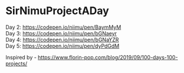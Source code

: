 # SirNimuProjectADay

Day 2: https://codepen.io/niimu/pen/BaymMyM  
Day 3: https://codepen.io/niimu/pen/bGNaeyr  
Day 4: https://codepen.io/niimu/pen/bGNaYZR  
Day 5: https://codepen.io/niimu/pen/dyPdGdM  

Inspired by - https://www.florin-pop.com/blog/2019/09/100-days-100-projects/
